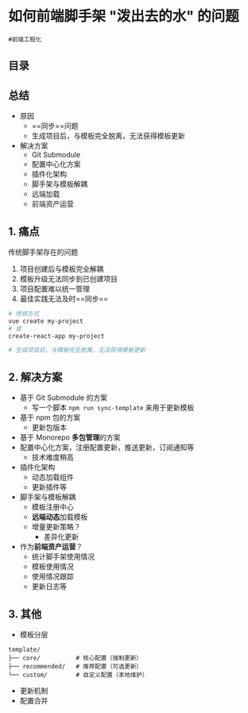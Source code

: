 
# 如何前端脚手架 "泼出去的水" 的问题

`#前端工程化` 


## 目录
<!-- toc -->
 ## 总结 

- 原因
	- ==同步==问题
	- 生成项目后，与模板完全脱离，无法获得模板更新
- 解决方案
	- Git Submodule
	- 配置中心化方案
	- 插件化架构
	- 脚手架与模板解耦
	- 远端加载
	- 前端资产运营

## 1. 痛点

传统脚手架存在的问题

1. 项目创建后与模板完全解耦
2. 模板升级无法同步到已创建项目
3. 项目配置难以统一管理
4. 最佳实践无法及时==同步==

```bash hl:6
# 传统方式
vue create my-project
# 或
create-react-app my-project

# 生成项目后，与模板完全脱离，无法获得模板更新
```

## 2. 解决方案

- 基于 Git Submodule 的方案
	- 写一个脚本 `npm run sync-template` 来用于更新模板
- 基于 npm 包的方案
	- 更新包版本
- 基于 Monorepo **多包管理**的方案
- 配置中心化方案，注册配置更新，推送更新，订阅通知等
	- 技术难度稍高
- 插件化架构
	- 动态加载组件
	- 更新插件等
- 脚手架与模板解耦
	- 模板注册中心
	- **远端动态**加载模板
	- 增量更新策略？
		- 差异化更新
- 作为**前端资产运营**？
	- 统计脚手架使用情况
	- 模板使用情况
	- 使用情况跟踪
	- 更新日志等

## 3. 其他

- 模板分层

```
template/
├── core/          # 核心配置（强制更新）
├── recommended/   # 推荐配置（可选更新）
└── custom/        # 自定义配置（本地维护）
```

- 更新机制
- 配置合并

